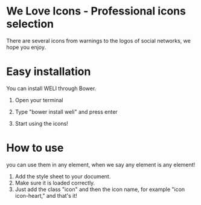 # We Love Icons - Professional icons selection

There are several icons from warnings to the logos of social networks, we hope you enjoy.

# Easy installation

You can install WELI through Bower.

1. Open your terminal

2. Type "bower install weli" and press enter

3. Start using the icons!

# How to use

you can use them in any element, when we say any element is any element!

1. Add the style sheet to your document.
2. Make sure it is loaded correctly.
3. Just add the class "icon" and then the icon name, for example "icon icon-heart," and that's it!
